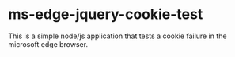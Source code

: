 # ms-edge-jquery-cookie-test
This is a simple node/js application that tests a cookie failure in the microsoft edge browser.
